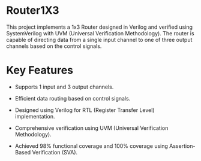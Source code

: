 # Router1X3
This project implements a 1x3 Router designed in Verilog and verified using SystemVerilog with UVM (Universal Verification Methodology). The router is capable of directing data from a single input channel to one of three output channels based on the control signals.

# Key Features
- Supports 1 input and 3 output channels.

- Efficient data routing based on control signals.

- Designed using Verilog for RTL (Register Transfer Level) implementation.

- Comprehensive verification using UVM (Universal Verification Methodology).

- Achieved 98% functional coverage and 100% coverage using Assertion-Based Verification (SVA).
